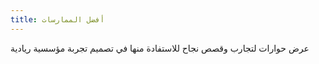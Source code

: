 ```yaml
---
title: أفضل الممارسات
---
```

عرض حوارات لتجارب وقصص نجاح للاستفادة منها في تصميم تجربة مؤسسية ريادية